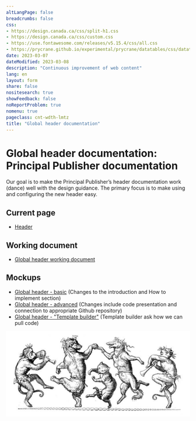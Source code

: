 ```yaml
---
altLangPage: false
breadcrumbs: false
css:
- https://design.canada.ca/css/split-h1.css
- https://design.canada.ca/css/custom.css
- https://use.fontawesome.com/releases/v5.15.4/css/all.css
- https://prycrane.github.io/experimental/prycrane/datatables/css/datatables-fun.css
date: 2023-03-07
dateModified: 2023-03-08
description: "Continuous improvement of web content"
lang: en
layout: form
share: false
nositesearch: true
showFeedback: false
noReportProblem: true
nomenu: true
pageclass: cnt-wdth-lmtz
title: "Global header documentation"
---
```

<div class="row">
  <div class="col-md-8">
    <h1 property="name" id="wb-cont" dir="ltr"><span class="stacked"><span>Global header documentation</span>: <span>Principal Publisher documentation</span></span></h1>
    <div class="row">
      <div class="col-md-8">
        <p>Our goal is to make the Principal Publisher’s header documentation work (dance) well with the design guidance.  The primary focus is to make using and configuring the new header easy.</p>
      </div>
    </div>
    <h2 class="mrgn-tp-lg">Current page</h2>
    <ul>
      <li><a href="https://wet-boew.github.io/GCWeb/sites/header/header-docs-en.html">Header</a></li>
    </ul>
    <h2>Working document</h2>
    <ul class="list-unstyled fa-ul">
      <li><span class="fa-li"><span class="fab fa-google"></span></span><a href="https://docs.google.com/document/d/1YY6JkiJ3nRywwalKJfCxSbqHn2z0SlfvFC8y4eBOrhU">Global header working document</a></li>
    </ul>
    <h2>Mockups</h2>
    <ul class="mrgn-tp-lg">
      <li><a href="gcweb-01.html">Global header - basic</a> (Changes to the introduction and How to implement section)</li>
      <li><a href="gcweb-02.html">Global header - advanced</a> (Changes include code presentation and connection to appropriate Github repository)</li>
      <li><a href="./catalina/proto-header.html">Global header - "Template builder"</a> (Template builder ask how we can pull code)</li>
    </ul>
  </div>
  <div class="col-md-4">
    <div><img src="./images/dance.png" alt="" class="img-responsive"></div>
  </div>
</div>
